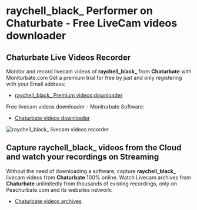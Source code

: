 # raychell_black_ Performer on Chaturbate - Free LiveCam videos downloader

## Chaturbate Live Videos Recorder

Monitor and record livecam videos of **raychell_black_** from **Chaturbate** with Moniturbate.com
Get a premium trial for free by just and only registering with your Email address:
* [raychell_black_ Premium videos downloader](https://moniturbate.com/request-demo-licence-key.html)

Free livecam videos downloader - Moniturbate Software:
* [Chaturbate videos downloader](https://moniturbate.com/moniturbate-download-software.html)

![raychell_black_ livecam videos recorder](https://peachurnet.com/templates/moniturbate-software.png)


## Capture raychell_black_ videos from the Cloud and watch your recordings on Streaming

Without the need of downloading a software, capture **raychell_black_** livecam videos from **Chaturbate** 100% online.
Watch Livecam archives from **Chaturbate** unlimitedly from thousands of existing recordings, only on Peachurbate.com and its websites network:
* [Chaturbate videos archives](https://peachurnet.com/)